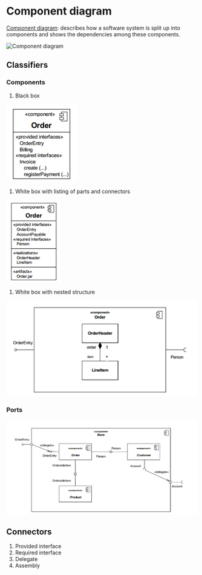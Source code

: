 # Component diagram

[Component diagram](https://en.wikipedia.org/wiki/Component_diagram): describes how a software system is split up into components and shows the dependencies among these components.

![Component diagram](https://upload.wikimedia.org/wikipedia/commons/b/b8/Policy_Admin_Component_Diagram.PNG)

## Classifiers

### Components

1. Black box

![Black box diagram](component_black_box.png)

1. White box with listing of parts and connectors

![White box diagram](component_white_box.png)
1. White box with nested structure

![White box with nested components diagram](component_nested.png)

### Ports

![White box with internal structure and ports](component_internal_white_box.png)

## Connectors

1. Provided interface
1. Required interface
1. Delegate
2. Assembly 
